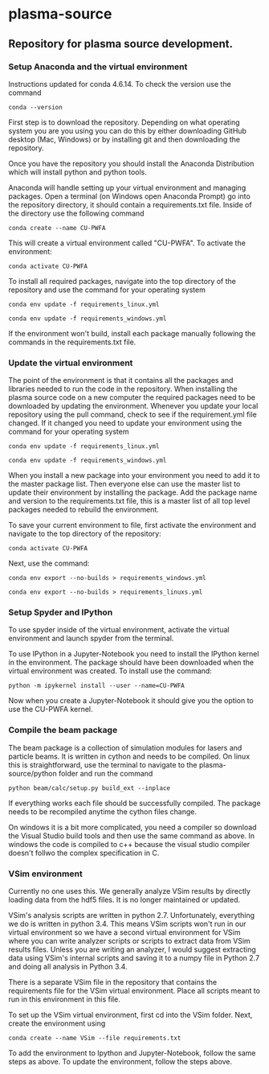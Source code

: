 # plasma-source

## Repository for plasma source development.

### Setup Anaconda and the virtual environment

Instructions updated for conda 4.6.14. To check the version use the command
```
conda --version
```

First step is to download the repository. Depending on what operating system you are you using you can do this by
either downloading GitHub desktop (Mac, Windows) or by installing git and then downloading the repository. 

Once you have the repository you should install the Anaconda Distribution which will install python and python tools.

Anaconda will handle setting up your virtual environment and managing packages. Open a terminal (on Windows open Anaconda Prompt)
go into the repository directory, it should contain a requirements.txt file. Inside of the directory use the following command
```
conda create --name CU-PWFA
```
This will create a virtual environment called "CU-PWFA". To activate the environment:
```
conda activate CU-PWFA
```
To install all required packages, navigate into the top directory of the repository and use the command for your operating system
```
conda env update -f requirements_linux.yml
```
```
conda env update -f requirements_windows.yml
```

If the environment won't build, install each package manually following the commands in the requirements.txt file.


### Update the virtual environment

The point of the environment is that it contains all the packages and libraries needed to run the code in the repository. When
installing the plasma source code on a new computer the required packages need to be downloaded by updating the environment.
Whenever you update your local repository using the pull command, check to see if the requirement.yml file changed. If it changed
you need to update your environment using the command for your operating system
```
conda env update -f requirements_linux.yml
```
```
conda env update -f requirements_windows.yml
```

When you install a new package into your environment you need to add it to the master package list. Then everyone
else can use the master list to update their environment by installing the package. Add the package name and version
to the requirements.txt file, this is a master list of all top level packages needed to rebuild the environment.

To save your current environment to file, first activate the environment and navigate to the top directory of the repository:
```
conda activate CU-PWFA
```
Next, use the command:
```
conda env export --no-builds > requirements_windows.yml
```
```
conda env export --no-builds > requirements_linuxs.yml
```


### Setup Spyder and IPython

To use spyder inside of the virtual environment, activate the virtual environment and launch spyder from the terminal.

To use IPython in a Jupyter-Notebook you need to install the IPython kernel in the environment. The package should have been downloaded 
when the virtual environment was created. To install use the command:
```
python -m ipykernel install --user --name=CU-PWFA
```
Now when you create a Jupyter-Notebook it should give you the option to use the CU-PWFA kernel.


### Compile the beam package

The beam package is a collection of simulation modules for lasers and particle beams. It is written in cython and needs to be compiled.
On linux this is straightforward, use the terminal to navigate to the plasma-source/python folder and run the command
```
python beam/calc/setup.py build_ext --inplace
```
If everything works each file should be successfully compiled. The package needs to be recompiled anytime the cython files change.

On windows it is a bit more complicated, you need a compiler so download the Visual Studio build tools and then use the same command
as above. In windows the code is compiled to c++ because the visual studio compiler doesn't follwo the complex specification in C.


### VSim environment

Currently no one uses this. We generally analyze VSim results by directly loading data from the hdf5 files.
It is no longer maintained or updated.

VSim's analysis scripts are written in python 2.7. Unfortunately, everything we do is written in python 3.4. This means 
VSim scripts won't run in our virtual environment so we have a second virtual environment for VSim where you can write analyzer 
scripts or scripts to extract data from VSim results files. Unless you are writing an analyzer, I would suggest extracting
data using VSim's internal scripts and saving it to a numpy file in Python 2.7 and doing all analysis in Python 3.4.

There is a separate VSim file in the repository that contains the requirements file for the VSim virtual environment. Place all
scripts meant to run in this environment in this file.

To set up the VSim virtual environment, first cd into the VSim folder. Next, create the environment using 
```
conda create --name VSim --file requirements.txt
```
To add the environment to Ipython and Jupyter-Notebook, follow the same steps as above. To update the environment, follow the
steps above.
